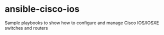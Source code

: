 # ansible-cisco-ios
Sample playbooks to show how to configure and manage Cisco IOS/IOSXE switches and routers
